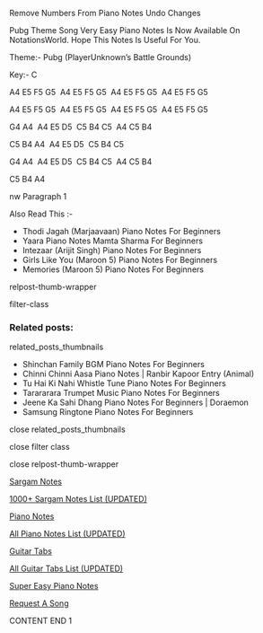 
Remove Numbers From Piano Notes
Undo Changes



Pubg Theme Song Very Easy Piano Notes Is Now Available On NotationsWorld. Hope This Notes Is Useful For You.



Theme:- Pubg (PlayerUnknown’s Battle Grounds)



Key:- C



A4 E5 F5 G5  A4 E5 F5 G5  A4 E5 F5 G5  A4 E5 F5 G5



A4 E5 F5 G5  A4 E5 F5 G5  A4 E5 F5 G5  A4 E5 F5 G5



G4 A4  A4 E5 D5  C5 B4 C5  A4 C5 B4



C5 B4 A4  A4 E5 D5  C5 B4 C5



G4 A4  A4 E5 D5  C5 B4 C5  A4 C5 B4



C5 B4 A4

nw Paragraph 1



Also Read This :-

* Thodi Jagah (Marjaavaan) Piano Notes For Beginners
* Yaara Piano Notes Mamta Sharma For Beginners
* Intezaar (Arijit Singh) Piano Notes For Beginners
* Girls Like You (Maroon 5) Piano Notes For Beginners
* Memories (Maroon 5) Piano Notes For Beginners



relpost-thumb-wrapper

filter-class

### Related posts:

related_posts_thumbnails

* Shinchan Family BGM Piano Notes For Beginners
* Chinni Chinni Aasa Piano Notes | Ranbir Kapoor Entry (Animal)
* Tu Hai Ki Nahi Whistle Tune Piano Notes For Beginners
* Tarararara Trumpet Music Piano Notes For Beginners
* Jeene Ka Sahi Dhang Piano Notes For Beginners | Doraemon
* Samsung Ringtone Piano Notes For Beginners

close related_posts_thumbnails

close filter class

close relpost-thumb-wrapper

[Sargam Notes](https://www.notationsworld.com/sargam-notes.html)

[1000+ Sargam Notes List (UPDATED)](https://www.notationsworld.com/all-songs-list-sargam-notes.html)

[Piano Notes](https://www.notationsworld.com/piano-notes.html)

[All Piano Notes List (UPDATED)](https://www.notationsworld.com/all-songs-list-piano-notes.html)

[Guitar Tabs](https://www.notationsworld.com/guitar-tabs.html)

[All Guitar Tabs List (UPDATED)](https://www.notationsworld.com/all-songs-list-guitar-tabs.html)

[Super Easy Piano Notes](https://studywall.in/)

[Request A Song](https://www.notationsworld.com/request-a-song.html)

CONTENT END 1


